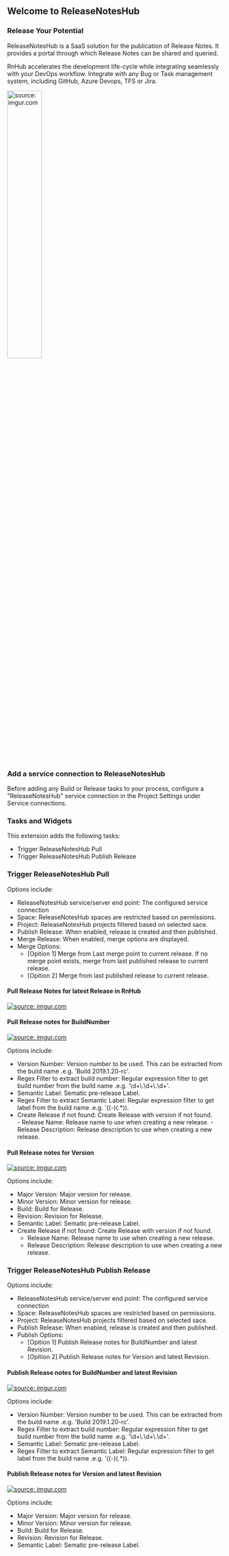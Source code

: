 ## Welcome to ReleaseNotesHub
### Release Your Potential
ReleaseNotesHub is a SaaS solution for the publication of Release Notes.
It provides a portal through which Release Notes can be shared and queried.

RnHub accelerates the development life-cycle while integrating seamlessly with your DevOps workflow.
Integrate with any Bug or Task management system, including GitHub, Azure Devops, TFS or Jira.

<a  href="https://imgur.com/lgLUA41"><img  src="https://i.imgur.com/lgLUA41.gif"  width="40%"  height="40%"  title="source: imgur.com"  /></a>

### Add a service connection to ReleaseNotesHub
Before adding any Build or Release tasks to your process, configure a "ReleaseNotesHub" service connection in the Project Settings under Service connections.

### Tasks and Widgets
This extension adds the following tasks:
- Trigger ReleaseNotesHub Pull
- Trigger ReleaseNotesHub Publish Release

### Trigger ReleaseNotesHub Pull
Options include:
  - ReleaseNotesHub service/server end point: The configured service connection
  - Space: ReleaseNotesHub spaces are restricted based on permissions.
  - Project: ReleaseNotesHub projects filtered based on selected sace. 
  - Publish Release: When enabled, release is created and then published.
  - Merge Release: When enabled, merge options are displayed.
  - Merge Options:
    - [Opition 1] Merge from Last merge point to current release. If no merge point exists, merge from last published release to current release.
    - [Opition 2] Merge from last published release to current release.

#### Pull Release Notes for latest Release in RnHub
<a href="https://imgur.com/vlv19Tm"><img src="https://i.imgur.com/vlv19Tm.png" title="source: imgur.com" /></a>

#### Pull Release notes for BuildNumber
<a href="https://imgur.com/fs0KVY7"><img src="https://i.imgur.com/fs0KVY7.png" title="source: imgur.com" /></a>

Options include:
  - Version Number: Version number to be used. This can be extracted from the build name .e.g. 'Build 2019.1.20-rc'.
  - Regex Filter to extract build number: Regular expression filter to get build number from the build name .e.g. '\\d+\\.\\d+\\.\\d+'.
  - Semantic Label: Sematic pre-release Label.
  - Regex Filter to extract Semantic Label: Regular expression filter to get label from the build name .e.g. '((-)(.*)). 
   - Create Release if not found: Create Release with version if not found.     
    - Release Name: Release name to use when creating a new release.
    - Release Description: Release description to use when creating a new release.

#### Pull Release notes for Version
<a href="https://imgur.com/ccNelmM"><img src="https://i.imgur.com/ccNelmM.png" title="source: imgur.com" /></a>

Options include:
  - Major Version: Major version for release.
  - Minor Version: Minor version for release.
  - Build: Build for Release. 
  - Revision: Revision for Release.   
  - Semantic Label: Sematic pre-release Label.
  - Create Release if not found: Create Release with version if not found.     
    - Release Name: Release name to use when creating a new release.
    - Release Description: Release description to use when creating a new release.

### Trigger ReleaseNotesHub Publish Release
Options include:
  - ReleaseNotesHub service/server end point: The configured service connection
  - Space: ReleaseNotesHub spaces are restricted based on permissions.
  - Project: ReleaseNotesHub projects filtered based on selected sace. 
  - Publish Release: When enabled, release is created and then published.
  - Publish Options:
    - [Opition 1] Publish Release notes for BuildNumber and latest Revision.
    - [Opition 2] Publish Release notes for Version and latest Revision.

#### Publish Release notes for BuildNumber and latest Revision
<a href="https://imgur.com/haLiuc6"><img src="https://i.imgur.com/haLiuc6.png" title="source: imgur.com" /></a>

Options include:
  - Version Number: Version number to be used. This can be extracted from the build name .e.g. 'Build 2019.1.20-rc'.
  - Regex Filter to extract build number: Regular expression filter to get build number from the build name .e.g. '\\d+\\.\\d+\\.\\d+'.
  - Semantic Label: Sematic pre-release Label.
  - Regex Filter to extract Semantic Label: Regular expression filter to get label from the build name .e.g. '((-)(.*)). 

#### Publish Release notes for Version and latest Revision
<a href="https://imgur.com/YZt39yq"><img src="https://i.imgur.com/YZt39yq.png" title="source: imgur.com" /></a>

Options include:
  - Major Version: Major version for release.
  - Minor Version: Minor version for release.
  - Build: Build for Release. 
  - Revision: Revision for Release.   
  - Semantic Label: Sematic pre-release Label.